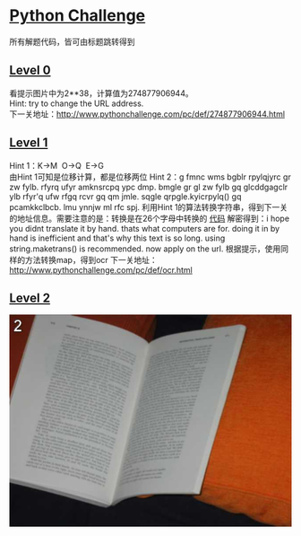 # [Python Challenge](http://www.pythonchallenge.com)
所有解题代码，皆可由标题跳转得到
## [Level 0](/code/level_0.py)
看提示图片中为2**38，计算值为274877906944。  
Hint: try to change the URL address.  
下一关地址：http://www.pythonchallenge.com/pc/def/274877906944.html

## [Level 1](/code/level_1.py)
Hint 1：K-&gt;M  O-&gt;Q  E-&gt;G  
由Hint 1可知是位移计算，都是位移两位
Hint 2：g fmnc wms bgblr rpylqjyrc gr zw fylb. rfyrq ufyr amknsrcpq ypc dmp. bmgle gr gl zw fylb gq glcddgagclr ylb rfyr'q ufw rfgq rcvr gq qm jmle. sqgle qrpgle.kyicrpylq() gq pcamkkclbcb. lmu ynnjw ml rfc spj.
利用Hint 1的算法转换字符串，得到下一关的地址信息。需要注意的是：转换是在26个字母中转换的
[代码](/code/level_1.py)
解密得到：i hope you didnt translate it by hand. thats what computers are for. doing it in by hand is inefficient and that's why this text is so long. using string.maketrans() is recommended. now apply on the url.
根据提示，使用同样的方法转换map，得到ocr
下一关地址：http://www.pythonchallenge.com/pc/def/ocr.html

## [Level 2](/code/level_2.py)
![Level 2.gif](/image/level_2.jpg)